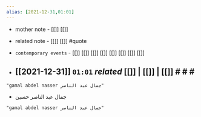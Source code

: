 ```yaml
---
alias: [2021-12-31,01:01]
---
```

- mother note - [[]] [[]]
- related note - [[]] [[]] #quote 
- `contemporary events` - [[]] [[]] [[]] [[]] [[]] [[]] [[]] [[]]

- [[2021-12-31]]  `01:01` _related_ [[]] | [[]] | [[]] # # #
	- 

```query
"gamal abdel nasser جمال عبد الناصر"
```
- جمال عبد الناصر حسين

```query 2021-12-31 01:01
"gamal abdel nasser جمال عبد الناصر"
```
